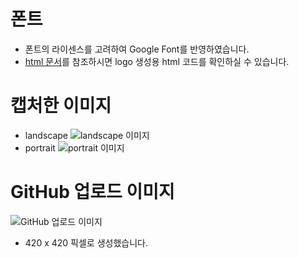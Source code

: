 # 폰트
- 폰트의 라이센스를 고려하여 Google Font를 반영하였습니다.
- [html 문서](font.html)를 참조하시면 logo 생성용 html 코드를 확인하실 수 있습니다.

# 캡처한 이미지
- landscape
  ![landscape 이미지](images/캡처_02.png) 
- portrait
  ![portrait 이미지](images/캡처_01.png)

# GitHub 업로드 이미지
![GitHub 업로드 이미지](images/DeepExpress.png)
- 420 x 420 픽셀로 생성했습니다.
